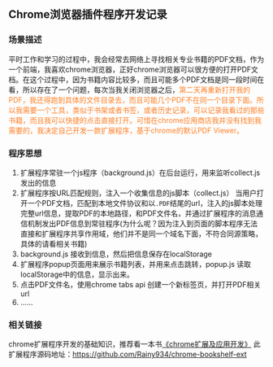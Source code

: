 ## Chrome浏览器插件程序开发记录
### 场景描述
平时工作和学习的过程中，我会经常去网络上寻找相关专业书籍的PDF文档，作为一个前端，我喜欢chrome浏览器，正好chrome浏览器可以很方便的打开PDF文档。在这个过程中，因为书籍内容比较多，而且可能多个PDF文档是同一段时间在看，所以存在了一个问题，每次当我关闭浏览器之后，<span style="color:#FF7F24;">第二天再重新打开我的PDF，我还得跑到具体的文件目录去，而且可能几个PDF不在同一个目录下面。所以我需要一个工具，类似于书架或者书签，或者历史记录，可以记录我看过的那些书籍，而且我可以快捷的点击直接打开。可惜在chrome应用商店我并没有找到我需要的，我决定自己开发一款扩展程序，基于chrome的默认PDF Viewer。</span>

### 程序思想
1. 扩展程序常驻一个js程序（background.js）在后台运行，用来监听collect.js发出的信息
2. 扩展程序按URL匹配规则，注入一个收集信息的js脚本（collect.js）
当用户打开一个PDF文档，匹配到本地文件协议和以``.PDF``结尾的url，注入的js脚本处理完整url信息，提取PDF的本地路径，和PDF文件名，并通过扩展程序的消息通信机制发出PDF信息到常驻程序(为什么呢？因为注入到页面的脚本程序无法直接和扩展程序共享作用域，他们并不是同一个域名下面，不符合同源策略，具体的请看相关书籍)
3. background.js 接收到信息，然后把信息保存在localStorage
4. 扩展程序popup页面用来展示书籍列表，并用来点击跳转，popup.js 读取localStorage中的信息，显示出来。
5. 点击PDF文件名，使用chrome tabs api 创建一个新标签页，并打开PDF相关url
6. ......

### 相关链接
chrome扩展程序开发的基础知识，推荐看一本书[《chrome扩展及应用开发》](https://pan.baidu.com/s/1o7Ng6VK "chrome扩展及应用开发")
此扩展程序源码地址：https://github.com/Rainy934/chrome-bookshelf-ext
